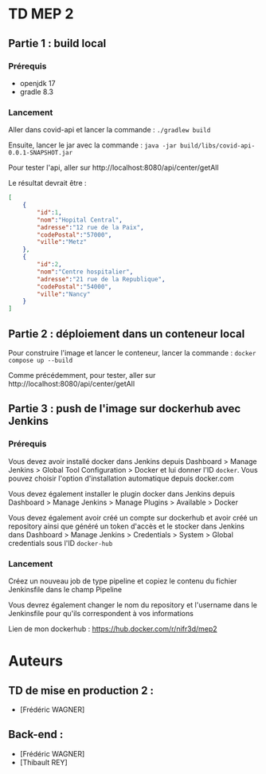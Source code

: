 # TD MEP 2

## Partie 1 : build local

### Prérequis

- openjdk 17
- gradle 8.3

### Lancement

Aller dans covid-api et lancer la commande : `./gradlew build`

Ensuite, lancer le jar avec la commande : `java -jar build/libs/covid-api-0.0.1-SNAPSHOT.jar`

Pour tester l'api, aller sur http://localhost:8080/api/center/getAll

Le résultat devrait être :

```json
[
    {
        "id":1,
        "nom":"Hopital Central",
        "adresse":"12 rue de la Paix",
        "codePostal":"57000",
        "ville":"Metz"
    },
    {
        "id":2,
        "nom":"Centre hospitalier",
        "adresse":"21 rue de la Republique",
        "codePostal":"54000",
        "ville":"Nancy"
    }
]
```
## Partie 2 : déploiement dans un conteneur local

Pour construire l'image et lancer le conteneur, lancer la commande : `docker compose up --build`

Comme précédemment, pour tester, aller sur http://localhost:8080/api/center/getAll

## Partie 3 : push de l'image sur dockerhub avec Jenkins

### Prérequis

Vous devez avoir installé docker dans Jenkins depuis Dashboard > Manage Jenkins > Global Tool Configuration > Docker et lui donner l'ID `docker`. Vous pouvez choisir l'option d'installation automatique depuis docker.com

Vous devez également installer le plugin docker dans Jenkins depuis Dashboard > Manage Jenkins > Manage Plugins > Available > Docker

Vous devez également avoir créé un compte sur dockerhub et avoir créé un repository ainsi que généré un token d'accès et le stocker dans Jenkins dans Dashboard > Manage Jenkins > Credentials > System > Global credentials sous l'ID `docker-hub`

### Lancement

Créez un nouveau job de type pipeline et copiez le contenu du fichier Jenkinsfile dans le champ Pipeline

Vous devrez également changer le nom du repository et l'username dans le Jenkinsfile pour qu'ils correspondent à vos informations 

Lien de mon dockerhub : https://hub.docker.com/r/nifr3d/mep2

# Auteurs

## TD de mise en production 2 :

- [Frédéric WAGNER]
  
## Back-end :

- [Frédéric WAGNER]
- [Thibault REY]